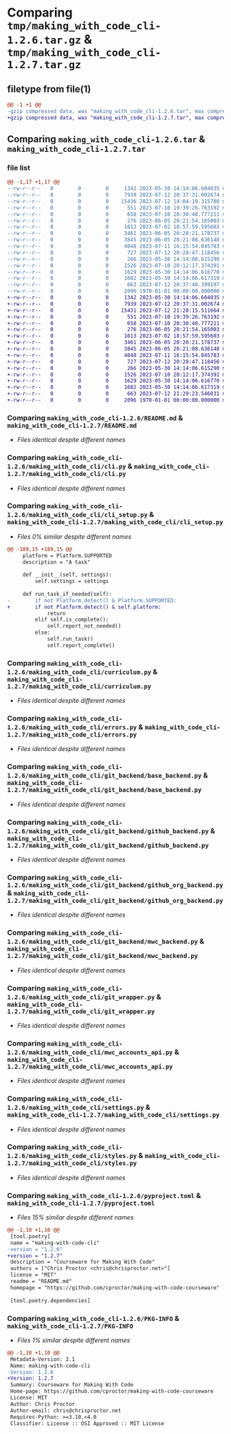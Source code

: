 # Comparing `tmp/making_with_code_cli-1.2.6.tar.gz` & `tmp/making_with_code_cli-1.2.7.tar.gz`

## filetype from file(1)

```diff
@@ -1 +1 @@
-gzip compressed data, was "making_with_code_cli-1.2.6.tar", max compression
+gzip compressed data, was "making_with_code_cli-1.2.7.tar", max compression
```

## Comparing `making_with_code_cli-1.2.6.tar` & `making_with_code_cli-1.2.7.tar`

### file list

```diff
@@ -1,17 +1,17 @@
--rw-r--r--   0        0        0     1342 2023-05-30 14:14:06.604035 making_with_code_cli-1.2.6/README.md
--rw-r--r--   0        0        0     7939 2023-07-12 20:37:31.002674 making_with_code_cli-1.2.6/making_with_code_cli/cli.py
--rw-r--r--   0        0        0    15436 2023-07-12 14:04:10.315780 making_with_code_cli-1.2.6/making_with_code_cli/cli_setup.py
--rw-r--r--   0        0        0      551 2023-07-10 19:39:26.763192 making_with_code_cli-1.2.6/making_with_code_cli/curriculum.py
--rw-r--r--   0        0        0      658 2023-07-10 20:30:48.777211 making_with_code_cli-1.2.6/making_with_code_cli/errors.py
--rw-r--r--   0        0        0      276 2023-06-05 20:21:54.165003 making_with_code_cli-1.2.6/making_with_code_cli/git_backend/__init__.py
--rw-r--r--   0        0        0     1613 2023-07-02 18:57:59.595603 making_with_code_cli-1.2.6/making_with_code_cli/git_backend/base_backend.py
--rw-r--r--   0        0        0     3461 2023-06-05 20:20:21.178737 making_with_code_cli-1.2.6/making_with_code_cli/git_backend/github_backend.py
--rw-r--r--   0        0        0     3845 2023-06-05 20:21:08.636148 making_with_code_cli-1.2.6/making_with_code_cli/git_backend/github_org_backend.py
--rw-r--r--   0        0        0     4048 2023-07-11 16:15:54.845783 making_with_code_cli-1.2.6/making_with_code_cli/git_backend/mwc_backend.py
--rw-r--r--   0        0        0      727 2023-07-12 20:28:47.118456 making_with_code_cli-1.2.6/making_with_code_cli/git_wrapper.py
--rw-r--r--   0        0        0      266 2023-05-30 14:14:06.615290 making_with_code_cli-1.2.6/making_with_code_cli/helpers.py
--rw-r--r--   0        0        0     1526 2023-07-10 20:12:17.374391 making_with_code_cli-1.2.6/making_with_code_cli/mwc_accounts_api.py
--rw-r--r--   0        0        0     1629 2023-05-30 14:14:06.616770 making_with_code_cli-1.2.6/making_with_code_cli/settings.py
--rw-r--r--   0        0        0     1682 2023-05-30 14:14:06.617319 making_with_code_cli-1.2.6/making_with_code_cli/styles.py
--rw-r--r--   0        0        0      663 2023-07-12 20:37:40.399197 making_with_code_cli-1.2.6/pyproject.toml
--rw-r--r--   0        0        0     2096 1970-01-01 00:00:00.000000 making_with_code_cli-1.2.6/PKG-INFO
+-rw-r--r--   0        0        0     1342 2023-05-30 14:14:06.604035 making_with_code_cli-1.2.7/README.md
+-rw-r--r--   0        0        0     7939 2023-07-12 20:37:31.002674 making_with_code_cli-1.2.7/making_with_code_cli/cli.py
+-rw-r--r--   0        0        0    15431 2023-07-12 21:28:15.511664 making_with_code_cli-1.2.7/making_with_code_cli/cli_setup.py
+-rw-r--r--   0        0        0      551 2023-07-10 19:39:26.763192 making_with_code_cli-1.2.7/making_with_code_cli/curriculum.py
+-rw-r--r--   0        0        0      658 2023-07-10 20:30:48.777211 making_with_code_cli-1.2.7/making_with_code_cli/errors.py
+-rw-r--r--   0        0        0      276 2023-06-05 20:21:54.165003 making_with_code_cli-1.2.7/making_with_code_cli/git_backend/__init__.py
+-rw-r--r--   0        0        0     1613 2023-07-02 18:57:59.595603 making_with_code_cli-1.2.7/making_with_code_cli/git_backend/base_backend.py
+-rw-r--r--   0        0        0     3461 2023-06-05 20:20:21.178737 making_with_code_cli-1.2.7/making_with_code_cli/git_backend/github_backend.py
+-rw-r--r--   0        0        0     3845 2023-06-05 20:21:08.636148 making_with_code_cli-1.2.7/making_with_code_cli/git_backend/github_org_backend.py
+-rw-r--r--   0        0        0     4048 2023-07-11 16:15:54.845783 making_with_code_cli-1.2.7/making_with_code_cli/git_backend/mwc_backend.py
+-rw-r--r--   0        0        0      727 2023-07-12 20:28:47.118456 making_with_code_cli-1.2.7/making_with_code_cli/git_wrapper.py
+-rw-r--r--   0        0        0      266 2023-05-30 14:14:06.615290 making_with_code_cli-1.2.7/making_with_code_cli/helpers.py
+-rw-r--r--   0        0        0     1526 2023-07-10 20:12:17.374391 making_with_code_cli-1.2.7/making_with_code_cli/mwc_accounts_api.py
+-rw-r--r--   0        0        0     1629 2023-05-30 14:14:06.616770 making_with_code_cli-1.2.7/making_with_code_cli/settings.py
+-rw-r--r--   0        0        0     1682 2023-05-30 14:14:06.617319 making_with_code_cli-1.2.7/making_with_code_cli/styles.py
+-rw-r--r--   0        0        0      663 2023-07-12 21:29:23.546031 making_with_code_cli-1.2.7/pyproject.toml
+-rw-r--r--   0        0        0     2096 1970-01-01 00:00:00.000000 making_with_code_cli-1.2.7/PKG-INFO
```

### Comparing `making_with_code_cli-1.2.6/README.md` & `making_with_code_cli-1.2.7/README.md`

 * *Files identical despite different names*

### Comparing `making_with_code_cli-1.2.6/making_with_code_cli/cli.py` & `making_with_code_cli-1.2.7/making_with_code_cli/cli.py`

 * *Files identical despite different names*

### Comparing `making_with_code_cli-1.2.6/making_with_code_cli/cli_setup.py` & `making_with_code_cli-1.2.7/making_with_code_cli/cli_setup.py`

 * *Files 0% similar despite different names*

```diff
@@ -189,15 +189,15 @@
     platform = Platform.SUPPORTED
     description = "A task"
 
     def __init__(self, settings):
         self.settings = settings
 
     def run_task_if_needed(self):
-        if not Platform.detect() & Platform.SUPPORTED:
+        if not Platform.detect() & self.platform:
             return 
         elif self.is_complete():
             self.report_not_needed()
         else:
             self.run_task()
             self.report_complete()
```

### Comparing `making_with_code_cli-1.2.6/making_with_code_cli/curriculum.py` & `making_with_code_cli-1.2.7/making_with_code_cli/curriculum.py`

 * *Files identical despite different names*

### Comparing `making_with_code_cli-1.2.6/making_with_code_cli/errors.py` & `making_with_code_cli-1.2.7/making_with_code_cli/errors.py`

 * *Files identical despite different names*

### Comparing `making_with_code_cli-1.2.6/making_with_code_cli/git_backend/base_backend.py` & `making_with_code_cli-1.2.7/making_with_code_cli/git_backend/base_backend.py`

 * *Files identical despite different names*

### Comparing `making_with_code_cli-1.2.6/making_with_code_cli/git_backend/github_backend.py` & `making_with_code_cli-1.2.7/making_with_code_cli/git_backend/github_backend.py`

 * *Files identical despite different names*

### Comparing `making_with_code_cli-1.2.6/making_with_code_cli/git_backend/github_org_backend.py` & `making_with_code_cli-1.2.7/making_with_code_cli/git_backend/github_org_backend.py`

 * *Files identical despite different names*

### Comparing `making_with_code_cli-1.2.6/making_with_code_cli/git_backend/mwc_backend.py` & `making_with_code_cli-1.2.7/making_with_code_cli/git_backend/mwc_backend.py`

 * *Files identical despite different names*

### Comparing `making_with_code_cli-1.2.6/making_with_code_cli/git_wrapper.py` & `making_with_code_cli-1.2.7/making_with_code_cli/git_wrapper.py`

 * *Files identical despite different names*

### Comparing `making_with_code_cli-1.2.6/making_with_code_cli/mwc_accounts_api.py` & `making_with_code_cli-1.2.7/making_with_code_cli/mwc_accounts_api.py`

 * *Files identical despite different names*

### Comparing `making_with_code_cli-1.2.6/making_with_code_cli/settings.py` & `making_with_code_cli-1.2.7/making_with_code_cli/settings.py`

 * *Files identical despite different names*

### Comparing `making_with_code_cli-1.2.6/making_with_code_cli/styles.py` & `making_with_code_cli-1.2.7/making_with_code_cli/styles.py`

 * *Files identical despite different names*

### Comparing `making_with_code_cli-1.2.6/pyproject.toml` & `making_with_code_cli-1.2.7/pyproject.toml`

 * *Files 15% similar despite different names*

```diff
@@ -1,10 +1,10 @@
 [tool.poetry]
 name = "making-with-code-cli"
-version = "1.2.6"
+version = "1.2.7"
 description = "Courseware for Making With Code"
 authors = ["Chris Proctor <chris@chrisproctor.net>"]
 license = "MIT"
 readme = "README.md"
 homepage = "https://github.com/cproctor/making-with-code-courseware"
 
 [tool.poetry.dependencies]
```

### Comparing `making_with_code_cli-1.2.6/PKG-INFO` & `making_with_code_cli-1.2.7/PKG-INFO`

 * *Files 1% similar despite different names*

```diff
@@ -1,10 +1,10 @@
 Metadata-Version: 2.1
 Name: making-with-code-cli
-Version: 1.2.6
+Version: 1.2.7
 Summary: Courseware for Making With Code
 Home-page: https://github.com/cproctor/making-with-code-courseware
 License: MIT
 Author: Chris Proctor
 Author-email: chris@chrisproctor.net
 Requires-Python: >=3.10,<4.0
 Classifier: License :: OSI Approved :: MIT License
```

